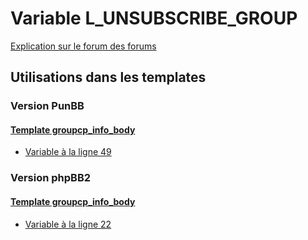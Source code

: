 # Variable L_UNSUBSCRIBE_GROUP
[Explication sur le forum des forums](http://forum.forumactif.com/t294113-listing-des-variables#L_UNSUBSCRIBE_GROUP)

## Utilisations dans les templates

### Version PunBB

#### [Template groupcp_info_body](punbb/groupcp_info_body.md)
* [Variable à la ligne 49](../punbb/groupcp_info_body.tpl#L49)

### Version phpBB2

#### [Template groupcp_info_body](subsilver/groupcp_info_body.md)
* [Variable à la ligne 22](../subsilver/groupcp_info_body.tpl#L22)